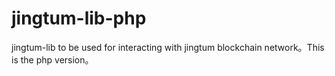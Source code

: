 # jingtum-lib-php
jingtum-lib to be used for interacting with jingtum blockchain network。This is the php version。
